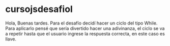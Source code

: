# cursojsdesafioI
Hola, Buenas tardes. 
Para el desafío decidí hacer un ciclo del tipo While. Para aplicarlo pensé que sería divertido hacer una adivinanza, el ciclo se va a repetir hasta que el usuario ingrese la respuesta correcta, en este caso es llave.
